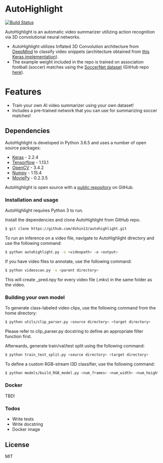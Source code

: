 # AutoHighlight

[![Build Status](https://api.travis-ci.org/dshin13/autohighlight.svg?branch=master)](https://travis-ci.org/dshin13/autohighlight)

AutoHighlight is an automatic video summarizer utilizing action recognition via 3D convolutional neural networks.

  - AutoHighlight utilizes Inflated 3D Convolution architecture from [DeepMind](I3D) to classify video snippets (architecture obtained from [this Keras implementation](I3D_keras)).
  - The example weight included in the repo is trained on association football (soccer) matches using the [SoccerNet dataset](SoccerNet-paper) (GitHub repo [here](SoccerNet)).

# Features

  - Train your own AI video summarizer using your own dataset!
  - Includes a pre-trained network that you can use for summarizing soccer matches!

## Dependencies

AutoHighlight is developed in Python 3.6.5 and uses a number of open source packages:

* [Keras] - 2.2.4
* [Tensorflow] - 1.13.1
* [OpenCV] - 3.4.2
* [Numpy] - 1.15.4
* [MoviePy] - 0.2.3.5

AutoHighlight is open source with a [public repository](git-repo-url)
 on GitHub.

### Installation and usage

AutoHighlight requires Python 3 to run.

Install the dependencies and clone AutoHighlight from GitHub repo.

```sh
$ git clone https://github.com/dshin13/autohighlight.git
```

To run an inference on a video file, navigate to AutoHighlight directory and use the following command:

```sh
$ python autohighlight.py -s <videopath> -o <output>
```

If you have video files to annotate, use the following command:
```sh
$ python videoscan.py -s <parent directory>
```
This will create <filename>_pred.npy for every video file (.mkv) in the same folder as the video.

### Building your own model

To generate class-labeled video clips, use the following command from the home directory:
```sh
$ python utils/clip_parser.py <source directory> <target directory>
```
Please refer to clip_parser.py docstring to define an appropriate filter function first.

Afterwards, generate train/val/test split using the following command:
```sh
$ python train_test_split.py <source directory> <target directory>
```

To define a custom RGB-stream I3D classifier, use the following command:
```sh
$ python models/build_RGB_model.py <num_frames> <num_width> <num_height> <num_classes>
```


### Docker
TBD!

### Todos

 - Write tests
 - Write docstring
 - Docker image

License
----

MIT

   [git-repo-url]: <https://github.com/dshin13/autohighlight.git>
   [SoccerNet-paper]: <https://arxiv.org/abs/1804.04527>
   [SoccerNet]: <https://github.com/SilvioGiancola/SoccerNet-code>
   [I3D]: <https://arxiv.org/pdf/1705.07750.pdf>
   [I3D_keras]: <https://github.com/dlpbc/keras-kinetics-i3d>
   [keras]: <https://keras.io/>
   [tensorflow]: <https://www.tensorflow.org/>
   [opencv]: <https://opencv.org/>
   [numpy]: <https://www.numpy.org/>   
   [moviepy]: <https://zulko.github.io/moviepy/>   
